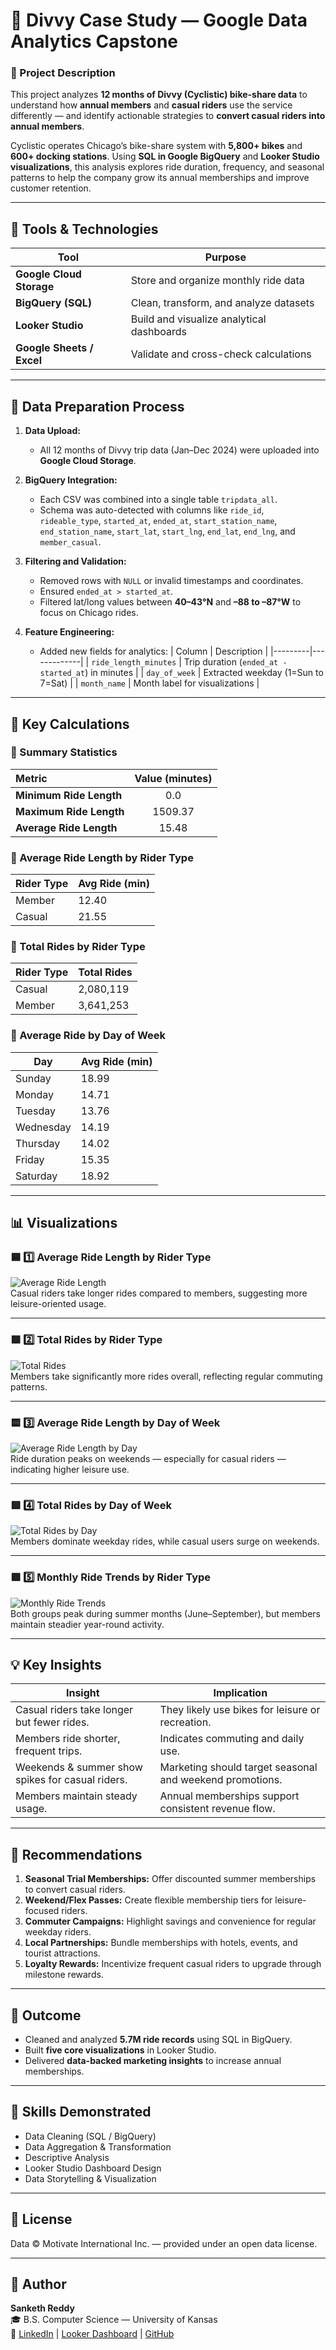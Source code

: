 # 🚴 Divvy Case Study — Google Data Analytics Capstone  

### 🧭 Project Description  
This project analyzes **12 months of Divvy (Cyclistic) bike-share data** to understand how **annual members** and **casual riders** use the service differently — and identify actionable strategies to **convert casual riders into annual members**.  

Cyclistic operates Chicago’s bike-share system with **5,800+ bikes** and **600+ docking stations**. Using **SQL in Google BigQuery** and **Looker Studio visualizations**, this analysis explores ride duration, frequency, and seasonal patterns to help the company grow its annual memberships and improve customer retention.  

---

## 🧰 Tools & Technologies  
| Tool | Purpose |
|------|----------|
| **Google Cloud Storage** | Store and organize monthly ride data |
| **BigQuery (SQL)** | Clean, transform, and analyze datasets |
| **Looker Studio** | Build and visualize analytical dashboards |
| **Google Sheets / Excel** | Validate and cross-check calculations |

---

## 🧹 Data Preparation Process  

1. **Data Upload:**  
   - All 12 months of Divvy trip data (Jan–Dec 2024) were uploaded into **Google Cloud Storage**.  

2. **BigQuery Integration:**  
   - Each CSV was combined into a single table `tripdata_all`.  
   - Schema was auto-detected with columns like `ride_id`, `rideable_type`, `started_at`, `ended_at`, `start_station_name`, `end_station_name`, `start_lat`, `start_lng`, `end_lat`, `end_lng`, and `member_casual`.

3. **Filtering and Validation:**  
   - Removed rows with `NULL` or invalid timestamps and coordinates.  
   - Ensured `ended_at > started_at`.  
   - Filtered lat/long values between **40–43°N** and **–88 to –87°W** to focus on Chicago rides.  

4. **Feature Engineering:**  
   - Added new fields for analytics:
     | Column | Description |
     |---------|-------------|
     | `ride_length_minutes` | Trip duration (`ended_at - started_at`) in minutes |
     | `day_of_week` | Extracted weekday (1=Sun to 7=Sat) |
     | `month_name` | Month label for visualizations |

---

## 🧮 Key Calculations  

### 🔹 Summary Statistics  
| Metric | Value (minutes) |
|:--|:--:|
| **Minimum Ride Length** | 0.0 |
| **Maximum Ride Length** | 1509.37 |
| **Average Ride Length** | 15.48 |

### 🔹 Average Ride Length by Rider Type  
| Rider Type | Avg Ride (min) |
|-------------|----------------|
| Member | 12.40 |
| Casual | 21.55 |

### 🔹 Total Rides by Rider Type  
| Rider Type | Total Rides |
|-------------|--------------|
| Casual | 2,080,119 |
| Member | 3,641,253 |

### 🔹 Average Ride by Day of Week  
| Day | Avg Ride (min) |
|------|----------------|
| Sunday | 18.99 |
| Monday | 14.71 |
| Tuesday | 13.76 |
| Wednesday | 14.19 |
| Thursday | 14.02 |
| Friday | 15.35 |
| Saturday | 18.92 |

---

## 📊 Visualizations  

### 🟦 1️⃣ Average Ride Length by Rider Type
![Average Ride Length](visuals/avg_ride_length_by_type.png)  
Casual riders take longer rides compared to members, suggesting more leisure-oriented usage.

---

### 🟩 2️⃣ Total Rides by Rider Type
![Total Rides](visuals/total_rides_by_type.png)  
Members take significantly more rides overall, reflecting regular commuting patterns.

---

### 🟨 3️⃣ Average Ride Length by Day of Week
![Average Ride Length by Day](visuals/avg_ride_length_by_day.png)  
Ride duration peaks on weekends — especially for casual riders — indicating higher leisure use.

---

### 🟥 4️⃣ Total Rides by Day of Week
![Total Rides by Day](visuals/total_rides_by_day.png)  
Members dominate weekday rides, while casual users surge on weekends.

---

### 🟪 5️⃣ Monthly Ride Trends by Rider Type
![Monthly Ride Trends](visuals/monthly_ride_trends_by_user_type.png)  
Both groups peak during summer months (June–September), but members maintain steadier year-round activity.

---

## 💡 Key Insights  

| Insight | Implication |
|----------|-------------|
| Casual riders take longer but fewer rides. | They likely use bikes for leisure or recreation. |
| Members ride shorter, frequent trips. | Indicates commuting and daily use. |
| Weekends & summer show spikes for casual riders. | Marketing should target seasonal and weekend promotions. |
| Members maintain steady usage. | Annual memberships support consistent revenue flow. |

---

## 🎯 Recommendations  

1. **Seasonal Trial Memberships:** Offer discounted summer memberships to convert casual riders.  
2. **Weekend/Flex Passes:** Create flexible membership tiers for leisure-focused riders.  
3. **Commuter Campaigns:** Highlight savings and convenience for regular weekday riders.  
4. **Local Partnerships:** Bundle memberships with hotels, events, and tourist attractions.  
5. **Loyalty Rewards:** Incentivize frequent casual riders to upgrade through milestone rewards.

---

## 🚀 Outcome  

- Cleaned and analyzed **5.7M ride records** using SQL in BigQuery.  
- Built **five core visualizations** in Looker Studio.  
- Delivered **data-backed marketing insights** to increase annual memberships.  

---

## 🧠 Skills Demonstrated  
- Data Cleaning (SQL / BigQuery)  
- Data Aggregation & Transformation  
- Descriptive Analysis  
- Looker Studio Dashboard Design  
- Data Storytelling & Visualization  

---

## 🧾 License  
Data © Motivate International Inc. — provided under an open data license.  

---

## 👤 Author  
**Sanketh Reddy**  
🎓 B.S. Computer Science — University of Kansas  
🔗 [LinkedIn](YOUR_LINKEDIN_URL) | [Looker Dashboard](YOUR_LOOKER_LINK_HERE) | [GitHub](https://github.com/sanketh-reddy)
